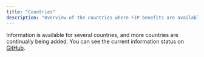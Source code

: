 ```yaml
---
title: "Countries"
description: "Overview of the countries where FIP benefits are available."
---
```


Information is available for several countries, and more countries are continually being added. You can see the current information status on [GitHub](https://github.com/orgs/fipguide/projects/3).
